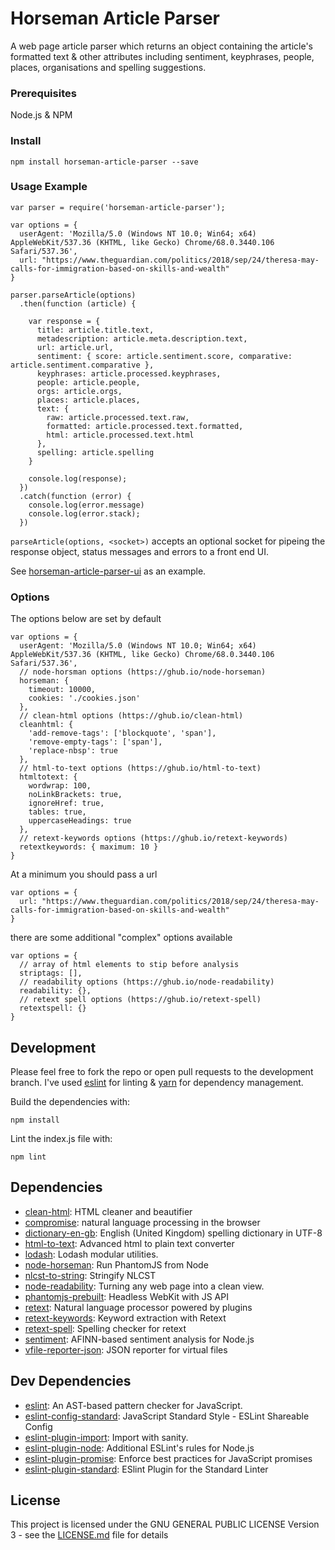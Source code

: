 # Horseman Article Parser

A web page article parser which returns an object containing the article's formatted text & other attributes including sentiment, keyphrases, people, places, organisations and spelling suggestions. 

### Prerequisites

Node.js & NPM

### Install

```
npm install horseman-article-parser --save
```

### Usage Example

```
var parser = require('horseman-article-parser');

var options = {
  userAgent: 'Mozilla/5.0 (Windows NT 10.0; Win64; x64) AppleWebKit/537.36 (KHTML, like Gecko) Chrome/68.0.3440.106 Safari/537.36',
  url: "https://www.theguardian.com/politics/2018/sep/24/theresa-may-calls-for-immigration-based-on-skills-and-wealth"
}

parser.parseArticle(options)
  .then(function (article) {

    var response = {
      title: article.title.text,
      metadescription: article.meta.description.text,
      url: article.url,
      sentiment: { score: article.sentiment.score, comparative: article.sentiment.comparative },
      keyphrases: article.processed.keyphrases,
      people: article.people,
      orgs: article.orgs,
      places: article.places,
      text: {
        raw: article.processed.text.raw,
        formatted: article.processed.text.formatted,
        html: article.processed.text.html
      },
      spelling: article.spelling
    }

    console.log(response);
  })
  .catch(function (error) {
    console.log(error.message)
    console.log(error.stack);
  })
```


`parseArticle(options, <socket>)` accepts an optional socket for pipeing the response object, status messages and errors to a front end UI. 

See [horseman-article-parser-ui](https://github.com/fmacpro/horseman-article-parser-ui) as an example.

### Options

The options below are set by default

```
var options = {
  userAgent: 'Mozilla/5.0 (Windows NT 10.0; Win64; x64) AppleWebKit/537.36 (KHTML, like Gecko) Chrome/68.0.3440.106 Safari/537.36',
  // node-horsman options (https://ghub.io/node-horseman)
  horseman: {
    timeout: 10000, 
    cookies: './cookies.json'
  },
  // clean-html options (https://ghub.io/clean-html)
  cleanhtml: {
    'add-remove-tags': ['blockquote', 'span'],
    'remove-empty-tags': ['span'],
    'replace-nbsp': true
  },
  // html-to-text options (https://ghub.io/html-to-text)
  htmltotext: {
    wordwrap: 100,
    noLinkBrackets: true,
    ignoreHref: true,
    tables: true,
    uppercaseHeadings: true
  },
  // retext-keywords options (https://ghub.io/retext-keywords)
  retextkeywords: { maximum: 10 }
}
```

At a minimum you should pass a url

```
var options = {
  url: "https://www.theguardian.com/politics/2018/sep/24/theresa-may-calls-for-immigration-based-on-skills-and-wealth"
}
```

there are some additional "complex" options available

```
var options = {
  // array of html elements to stip before analysis
  striptags: [],
  // readability options (https://ghub.io/node-readability)
  readability: {},
  // retext spell options (https://ghub.io/retext-spell)
  retextspell: {}
}
```

## Development

Please feel free to fork the repo or open pull requests to the development branch. I've used [eslint](https://eslint.org/) for linting & [yarn](https://yarnpkg.com/en/) for dependency management. 

Build the dependencies with:
```
npm install
```

Lint the index.js file with:
```
npm lint
```

## Dependencies

- [clean-html](https://ghub.io/clean-html): HTML cleaner and beautifier
- [compromise](https://ghub.io/compromise): natural language processing in the browser
- [dictionary-en-gb](https://ghub.io/dictionary-en-gb): English (United Kingdom) spelling dictionary in UTF-8
- [html-to-text](https://ghub.io/html-to-text): Advanced html to plain text converter
- [lodash](https://ghub.io/lodash): Lodash modular utilities.
- [node-horseman](https://ghub.io/node-horseman): Run PhantomJS from Node
- [nlcst-to-string](https://ghub.io/nlcst-to-string): Stringify NLCST
- [node-readability](https://ghub.io/node-readability): Turning any web page into a clean view.
- [phantomjs-prebuilt](https://ghub.io/phantomjs-prebuilt): Headless WebKit with JS API
- [retext](https://ghub.io/retext): Natural language processor powered by plugins
- [retext-keywords](https://ghub.io/retext-keywords): Keyword extraction with Retext
- [retext-spell](https://ghub.io/retext-spell): Spelling checker for retext
- [sentiment](https://ghub.io/sentiment): AFINN-based sentiment analysis for Node.js
- [vfile-reporter-json](https://ghub.io/vfile-reporter-json): JSON reporter for virtual files

## Dev Dependencies

- [eslint](https://ghub.io/eslint): An AST-based pattern checker for JavaScript.
- [eslint-config-standard](https://ghub.io/eslint-config-standard): JavaScript Standard Style - ESLint Shareable Config
- [eslint-plugin-import](https://ghub.io/eslint-plugin-import): Import with sanity.
- [eslint-plugin-node](https://ghub.io/eslint-plugin-node): Additional ESLint&#39;s rules for Node.js
- [eslint-plugin-promise](https://ghub.io/eslint-plugin-promise): Enforce best practices for JavaScript promises
- [eslint-plugin-standard](https://ghub.io/eslint-plugin-standard): ESlint Plugin for the Standard Linter

## License

This project is licensed under the GNU GENERAL PUBLIC LICENSE Version 3 - see the [LICENSE.md](LICENSE.md) file for details
